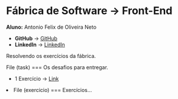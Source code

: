 
<div> 
  <h1> Fábrica de Software -> Front-End </h1>
</div>

<div>
  <span>
    <b>Aluno:</b> Antonio Felix de Oliveira Neto
  </span>
</div>

<div>
  <ul>
    <li>
      <b>GitHub</b> -> <a href="https://github.com/antonioflx">GitHub</a>
    </li>
    <li>
      <b>LinkedIn</b> -> <a href="https://www.linkedin.com/in/antonioflx/">LinkedIn</a>
    </li>
  </ul>
</div>

<div>
  <p>Resolvendo os exercícios da fábrica.</p>
    <div>
      <b></b>File (task)</b> <span>=== Os desafios para entregar. </span>
    </div>
  <ul>
    <li>
      1 Exercício -> <a href="https://antonioflx.github.io/fabrica/task/01-task-login/index.html">Link</a>
    </li>
  </ul>
  <li>
    File (exercicio) === Exercícios...
  </li>
  </ul>
</div>


